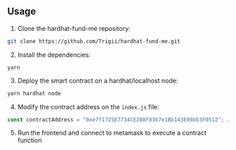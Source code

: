 ## Usage

1. Clone the hardhat-fund-me repository:

```sh
git clone https://github.com/Trigii/hardhat-fund-me.git
```

2. Install the dependencies:

```
yarn
```

3. Deploy the smart contract on a hardhat/localhost node:

```sh
yarn hardhat node
```

4. Modify the contract address on the `index.js` file:

```javascript
const contractAddress = "0xe7f1725E7734CE288F8367e1Bb143E90bb3F0512"; // here we paste the address of the deployed contract
```

5. Run the frontend and connect to metamask to execute a contract function
